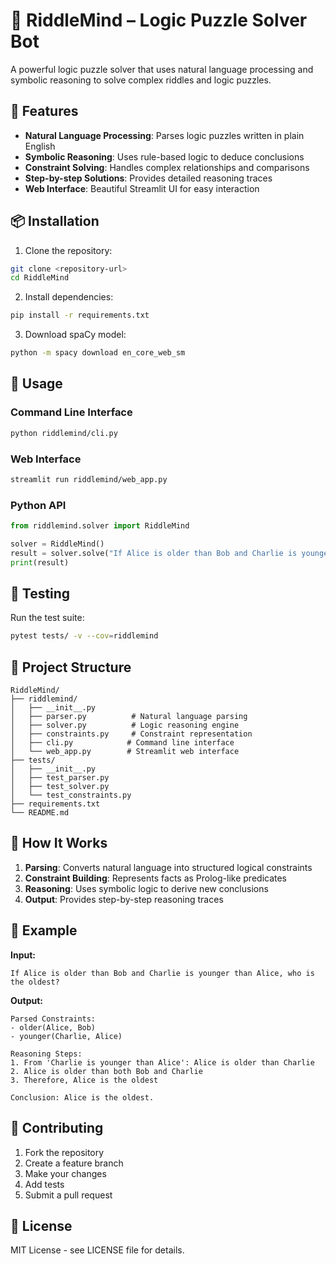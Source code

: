 # 🧠 RiddleMind – Logic Puzzle Solver Bot

A powerful logic puzzle solver that uses natural language processing and symbolic reasoning to solve complex riddles and logic puzzles.

## 🚀 Features

- **Natural Language Processing**: Parses logic puzzles written in plain English
- **Symbolic Reasoning**: Uses rule-based logic to deduce conclusions
- **Constraint Solving**: Handles complex relationships and comparisons
- **Step-by-step Solutions**: Provides detailed reasoning traces
- **Web Interface**: Beautiful Streamlit UI for easy interaction

## 📦 Installation

1. Clone the repository:
```bash
git clone <repository-url>
cd RiddleMind
```

2. Install dependencies:
```bash
pip install -r requirements.txt
```

3. Download spaCy model:
```bash
python -m spacy download en_core_web_sm
```

## 🎯 Usage

### Command Line Interface
```bash
python riddlemind/cli.py
```

### Web Interface
```bash
streamlit run riddlemind/web_app.py
```

### Python API
```python
from riddlemind.solver import RiddleMind

solver = RiddleMind()
result = solver.solve("If Alice is older than Bob and Charlie is younger than Alice, who is the oldest?")
print(result)
```

## 🧪 Testing

Run the test suite:
```bash
pytest tests/ -v --cov=riddlemind
```

## 📁 Project Structure

```
RiddleMind/
├── riddlemind/
│   ├── __init__.py
│   ├── parser.py          # Natural language parsing
│   ├── solver.py          # Logic reasoning engine
│   ├── constraints.py     # Constraint representation
│   ├── cli.py            # Command line interface
│   └── web_app.py        # Streamlit web interface
├── tests/
│   ├── __init__.py
│   ├── test_parser.py
│   ├── test_solver.py
│   └── test_constraints.py
├── requirements.txt
└── README.md
```

## 🔧 How It Works

1. **Parsing**: Converts natural language into structured logical constraints
2. **Constraint Building**: Represents facts as Prolog-like predicates
3. **Reasoning**: Uses symbolic logic to derive new conclusions
4. **Output**: Provides step-by-step reasoning traces

## 📝 Example

**Input:**
```
If Alice is older than Bob and Charlie is younger than Alice, who is the oldest?
```

**Output:**
```
Parsed Constraints:
- older(Alice, Bob)
- younger(Charlie, Alice)

Reasoning Steps:
1. From 'Charlie is younger than Alice': Alice is older than Charlie
2. Alice is older than both Bob and Charlie
3. Therefore, Alice is the oldest

Conclusion: Alice is the oldest.
```

## 🤝 Contributing

1. Fork the repository
2. Create a feature branch
3. Make your changes
4. Add tests
5. Submit a pull request

## 📄 License

MIT License - see LICENSE file for details.
